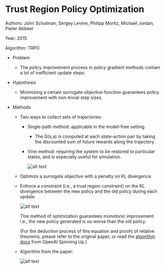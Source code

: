 # Trust Region Policy Optimization

Authors: John Schulman, Sergey Levine, Philipp Moritz, Michael Jordan, Pieter Abbeel

Year: 2015

Algorithm: TRPO

- Problem

  - The policy improvement process in policy gradient methods contain a lot of inefficient update steps.

- Hypothesis

  - Minimizing a certain surrogate objective function guarantees policy improvement with non-trivial step sizes.

- Methods

  - Two ways to collect sets of trajectories:

    - Single-path method: applicable in the model-free setting

      - The Q(s,a) is computed at each state-action pair by taking the discounted sum of future rewards along the trajectory

    - Vine method: requiring the system to be restored to particular states, and is especially useful for simulation.

      ![alt text](https://github.com/RPC2/DRL_paper_summary/blob/master/pic/008_1.png)

  - Optimize a surrogate objective with a penalty on KL divergence.

  - Enforce a constraint (i.e., a trust region constraint) on the KL divergence between the new policy and the old policy during each update.

    ![alt text](https://github.com/RPC2/DRL_paper_summary/blob/master/pic/008_0.png)

    This method of optimization guarantees monotonic improvement. i.e., the new policy generated is no worse than the old policy. 

    (For the deduction process of this equation and proofs of relative theorems, please refer to the original paper, or read the [algorithm docs](https://spinningup.openai.com/en/latest/algorithms/trpo.html) from OpenAI Spinning Up.)

  - Algorithm from the paper:

    ![alt text](https://github.com/RPC2/DRL_paper_summary/blob/master/pic/008_2.png)

    